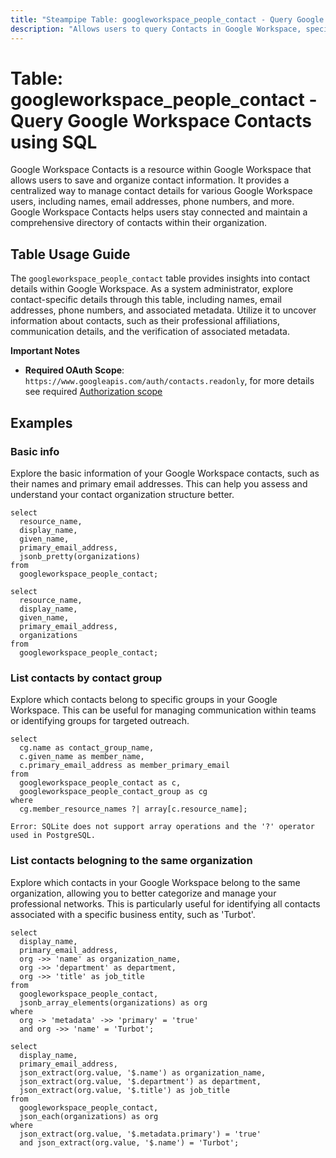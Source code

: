 ```yaml
---
title: "Steampipe Table: googleworkspace_people_contact - Query Google Workspace Contacts using SQL"
description: "Allows users to query Contacts in Google Workspace, specifically the contact details, providing insights into personal and professional information associated with Google Workspace users."
---
```


# Table: googleworkspace_people_contact - Query Google Workspace Contacts using SQL

Google Workspace Contacts is a resource within Google Workspace that allows users to save and organize contact information. It provides a centralized way to manage contact details for various Google Workspace users, including names, email addresses, phone numbers, and more. Google Workspace Contacts helps users stay connected and maintain a comprehensive directory of contacts within their organization.

## Table Usage Guide

The `googleworkspace_people_contact` table provides insights into contact details within Google Workspace. As a system administrator, explore contact-specific details through this table, including names, email addresses, phone numbers, and associated metadata. Utilize it to uncover information about contacts, such as their professional affiliations, communication details, and the verification of associated metadata.

**Important Notes**
- **Required OAuth Scope**: `https://www.googleapis.com/auth/contacts.readonly`, for more details see required [Authorization scope](https://developers.google.com/people/api/rest/v1/people.connections/list#authorization-scopes)

## Examples

### Basic info
Explore the basic information of your Google Workspace contacts, such as their names and primary email addresses. This can help you assess and understand your contact organization structure better.

```sql+postgres
select
  resource_name,
  display_name,
  given_name,
  primary_email_address,
  jsonb_pretty(organizations)
from
  googleworkspace_people_contact;
```

```sql+sqlite
select
  resource_name,
  display_name,
  given_name,
  primary_email_address,
  organizations
from
  googleworkspace_people_contact;
```

### List contacts by contact group
Explore which contacts belong to specific groups in your Google Workspace. This can be useful for managing communication within teams or identifying groups for targeted outreach.

```sql+postgres
select
  cg.name as contact_group_name,
  c.given_name as member_name,
  c.primary_email_address as member_primary_email
from
  googleworkspace_people_contact as c,
  googleworkspace_people_contact_group as cg
where
  cg.member_resource_names ?| array[c.resource_name];
```

```sql+sqlite
Error: SQLite does not support array operations and the '?' operator used in PostgreSQL.
```

### List contacts belogning to the same organization
Explore which contacts in your Google Workspace belong to the same organization, allowing you to better categorize and manage your professional networks. This is particularly useful for identifying all contacts associated with a specific business entity, such as 'Turbot'.

```sql+postgres
select
  display_name,
  primary_email_address,
  org ->> 'name' as organization_name,
  org ->> 'department' as department,
  org ->> 'title' as job_title
from
  googleworkspace_people_contact,
  jsonb_array_elements(organizations) as org
where
  org -> 'metadata' ->> 'primary' = 'true'
  and org ->> 'name' = 'Turbot';
```

```sql+sqlite
select
  display_name,
  primary_email_address,
  json_extract(org.value, '$.name') as organization_name,
  json_extract(org.value, '$.department') as department,
  json_extract(org.value, '$.title') as job_title
from
  googleworkspace_people_contact,
  json_each(organizations) as org
where
  json_extract(org.value, '$.metadata.primary') = 'true'
  and json_extract(org.value, '$.name') = 'Turbot';
```
